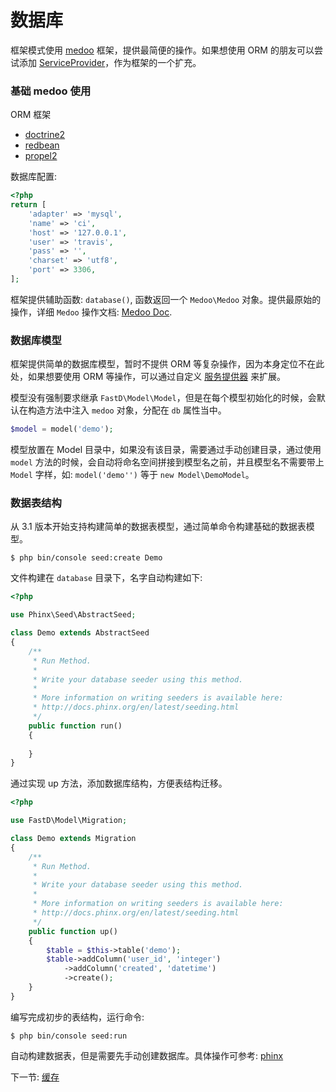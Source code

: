 # 数据库

框架模式使用 [medoo](https://github.com/catfan/Medoo) 框架，提供最简便的操作。如果想使用 ORM 的朋友可以尝试添加 [ServiceProvider](3-8-service-provider.md)，作为框架的一个扩充。

### 基础 medoo 使用

ORM 框架

* [doctrine2](https://github.com/doctrine/doctrine2)
* [redbean](https://github.com/gabordemooij/redbean)
* [propel2](https://github.com/propelorm/Propel2)

数据库配置: 

```php
<?php
return [
    'adapter' => 'mysql',
    'name' => 'ci',
    'host' => '127.0.0.1',
    'user' => 'travis',
    'pass' => '',
    'charset' => 'utf8',
    'port' => 3306,
];
```

框架提供辅助函数: `database()`, 函数返回一个 `Medoo\Medoo` 对象。提供最原始的操作，详细 `Medoo` 操作文档: [Medoo Doc](http://medoo.in/doc).

### 数据库模型

框架提供简单的数据库模型，暂时不提供 ORM 等复杂操作，因为本身定位不在此处，如果想要使用 ORM 等操作，可以通过自定义 [服务提供器](3-8-service-provider.md) 来扩展。

模型没有强制要求继承 `FastD\Model\Model`，但是在每个模型初始化的时候，会默认在构造方法中注入 `medoo` 对象，分配在 `db` 属性当中。

```php
$model = model('demo');
```

模型放置在 Model 目录中，如果没有该目录，需要通过手动创建目录，通过使用 `model` 方法的时候，会自动将命名空间拼接到模型名之前，并且模型名不需要带上 `Model` 字样，如: `model('demo'')` 等于 `new Model\DemoModel`。

### 数据表结构

从 3.1 版本开始支持构建简单的数据表模型，通过简单命令构建基础的数据表模型。

```shell
$ php bin/console seed:create Demo
```

文件构建在 `database` 目录下，名字自动构建如下: 

```php
<?php

use Phinx\Seed\AbstractSeed;

class Demo extends AbstractSeed
{
    /**
     * Run Method.
     *
     * Write your database seeder using this method.
     *
     * More information on writing seeders is available here:
     * http://docs.phinx.org/en/latest/seeding.html
     */
    public function run()
    {
        
    }
}
```

通过实现 up 方法，添加数据库结构，方便表结构迁移。

```php
<?php

use FastD\Model\Migration;

class Demo extends Migration
{
    /**
     * Run Method.
     *
     * Write your database seeder using this method.
     *
     * More information on writing seeders is available here:
     * http://docs.phinx.org/en/latest/seeding.html
     */
    public function up()
    {
        $table = $this->table('demo');
        $table->addColumn('user_id', 'integer')
            ->addColumn('created', 'datetime')
            ->create();
    }
}
```

编写完成初步的表结构，运行命令: 

```shell
$ php bin/console seed:run
```

自动构建数据表，但是需要先手动创建数据库。具体操作可参考: [phinx](https://tsy12321.gitbooks.io/phinx-doc/writing-migrations-working-with-tables.html)

下一节: [缓存](3-4-cache.md)
